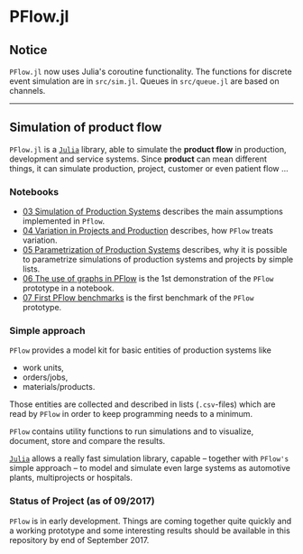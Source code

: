 # PFlow.jl

## Notice

`PFlow.jl` now uses Julia's coroutine functionality. The functions for discrete
event simulation are in `src/sim.jl`. Queues in `src/queue.jl` are based on channels.

----------------------

## Simulation of product flow

`PFlow.jl` is a [`Julia`](https://julialang.org) library, able to
simulate the **product flow** in production, development and service systems.
Since **product** can mean different things, it can simulate production, project,
customer or even patient flow …

### Notebooks

- [03 Simulation of Production Systems](https://github.com/pbayer/PFlow.jl/blob/master/docs/notebooks/03%20Simulation%20of%20Production%20Systems.ipynb) describes the main assumptions implemented in `Pflow`.
- [04 Variation in Projects and Production](https://github.com/pbayer/PFlow.jl/blob/master/docs/notebooks/04%20Variation%20in%20Projects%20and%20Production.ipynb) describes, how `PFlow` treats variation.
- [05 Parametrization of Production Systems](https://github.com/pbayer/PFlow.jl/blob/master/docs/notebooks/05%20Parametrization%20of%20Production%20Systems.ipynb) describes, why it is possible to parametrize simulations of
production systems and projects by simple lists.
- [06 The use of graphs in PFlow](https://github.com/pbayer/PFlow.jl/blob/master/docs/notebooks/06%20The%20use%20of%20graphs%20in%20PFlow.ipynb) is the 1st demonstration of the `PFlow` prototype in a notebook.
- [07 First PFlow benchmarks](https://github.com/pbayer/PFlow.jl/blob/master/docs/notebooks/07%20First%20PFlow%20benchmarks.ipynb) is the first benchmark of the `PFlow` prototype.

### Simple approach

`PFlow` provides a model kit for basic entities of production systems like

- work units,
- orders/jobs,
- materials/products.

Those entities are collected and described in lists (`.csv`-files) which
are read by `PFlow` in order to keep programming needs to a minimum.

`PFlow` contains utility functions to run simulations and to visualize,
document, store and compare the results.

[`Julia`](https://julialang.org) allows a really fast simulation library, capable –
together with `PFlow's` simple approach – to model and simulate even large systems
as automotive plants, multiprojects or hospitals.

### Status of Project (as of 09/2017)

`PFlow` is in early development. Things are coming together quite quickly and a
working prototype and some interesting results should be available in this
repository by end of September 2017.
